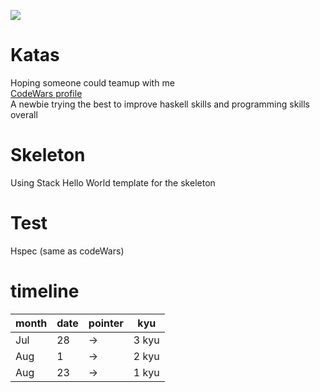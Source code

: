 ![](https://www.codewars.com/users/soulomoon/badges/large)
# Katas
Hoping someone could teamup with me  
[CodeWars profile](https://www.codewars.com/users/soulomoon/stats)  
A newbie trying the best to improve haskell skills and programming skills overall  
# Skeleton
Using Stack Hello World template for the skeleton  
# Test
Hspec (same as codeWars)  
# timeline
|month|date|pointer|kyu|
---|----|-----|-----
Jul| 28 | -> | 3 kyu
Aug| 1  | -> | 2 kyu 
Aug| 23 | -> | 1 kyu 
